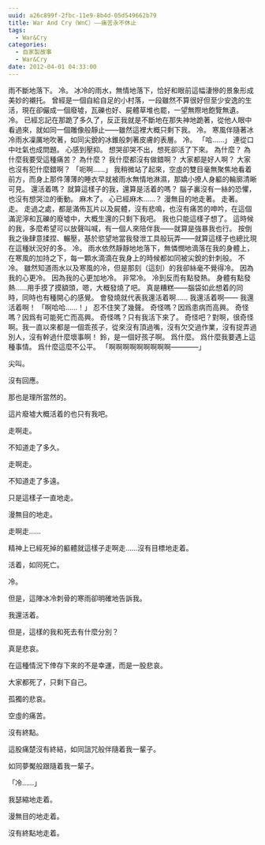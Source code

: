 ```yaml
---
uuid: a26c899f-2fbc-11e9-8b4d-05d549662b79
title: War And Cry（WnC）——痛苦永不休止
tags:
  - War&Cry
categories:
  - 自家製故事
  - War&Cry
date: 2012-04-01 04:33:00
---
```


雨不斷地落下。
冷。
冰冷的雨水，無情地落下，恰好和眼前這幅淒慘的景象形成美妙的襯托。
曾經是一個自給自足的小村落，一段雖然不算很好但至少安逸的生活，現在卻儼成一個廢墟，瓦礫也好、屍體草堆也罷，一望無際地飽覽無遺。
冷。
已經忘記在那跪了多久了，反正我就是不斷地在那失神地跪著，從他人眼中看過來，就如同一個雕像般靜止——雖然這裡大概只剩下我。
冷。
寒風伴隨著冰冷雨水凜厲地吹著，如同尖銳的冰錐般刺著皮膚的表層。
冷。
「哈……」
連從口中吐氣也成問題。
心感到壓抑。
想哭卻哭不出，想死卻活了下來。
為什麼？
為什麼我要受這種痛苦？
為什麼？
我什麼都沒有做錯啊？
大家都是好人啊？
大家也沒有犯什麼錯啊？
「呃啊……」
我稍微站了起來，空虛的雙目毫無聚焦地看着前方，而身上那件薄薄的睡衣早就被雨水無情地淋濕，那嬌小撩人身軀的輪廓清晰可見。
還活着嗎？
就算這樣子的我，還算是活着的嗎？
腦子裏沒有一絲的恐懼，也沒有想哭泣的衝動。
麻木了。
心已經麻木……？
漫無目的地走著。
走著。
走。
走過之處，都是滿佈瓦片以及屍體，沒有悲鳴，也沒有痛苦的呻吟，在這個滿泥濘和瓦礫的廢墟中，大概生還的只剩下我吧。
我也只能這樣子想了。
這時候的我，多麼希望可以放聲叫喊，有一個人來陪伴我——就算是強暴我也行。
按倒我之後肆意揉捏、輾壓，基於慾望地當我發泄工具般玩弄——就算這樣子也總比現在這種狀況好的多。
冷。
雨水依然靜靜地地落下，無憐憫地滴落在我的身體上，在寒風的加持之下，每一顆水滴滴在我身上的時候都如同被尖銳的針刺般。
不冷。
雖然知道雨水以及寒風的冷，但是那刻（這刻）的我卻絲毫不覺得冷。
因為我的心更冷。
因為我的心更加地冷。
非常冷。
冷到反而有點發熱。
身體有點發熱……用手摸了摸額頭，嗯，大概發燒了吧。
真是糟糕——腦袋如此想着的同時，同時也有種開心的感覺。
會發燒就代表我還活着啊……
我還活着啊——
我還活着啊！
「啊哈哈……！」
忍不住笑了幾聲。
奇怪嗎？因爲患病而高興。
奇怪嗎？因爲有可能死亡而高興。
奇怪嗎？只有我活下來了。
奇怪吧？對啊，很奇怪啊。我一直以來都是一個乖孩子，從來沒有頂過嘴，沒有欠交過作業，沒有捉弄過別人，沒有幹過什麼壞事啊！
鈴，是一個好孩子啊。
爲什麼。
爲什麼我要遇上這種事情。
爲什麼這麼不公平。
「啊啊啊啊啊啊啊啊啊————」

尖叫。

沒有回應。

那也是理所當然的。

這片廢墟大概活着的也只有我吧。

走啊走。

不知道走了多久。

走啊走。

不知道走了多遠。

只是這樣子一直地走。

漫無目的地走。

走啊走……

精神上已經死掉的軀體就這樣子走啊走……沒有目標地走着。

活着，如同死亡。

冷。

但是，這陣冰冷刺骨的寒雨卻明確地告訴我。

我還活着。

但是，這樣的我和死去有什麼分別？

真是悲哀。

在這種情況下倖存下來的不是幸運，而是一股悲哀。

大家都死了，只剩下自己。

孤獨的悲哀。

空虛的痛苦。

沒有終點。

這股痛楚沒有終結，如同詛咒般伴隨着我一輩子。

如同夢魘般跟隨着我一輩子。

「冷……」

我瑟縮地走着。

漫無目的地走着。

沒有終點地走着。